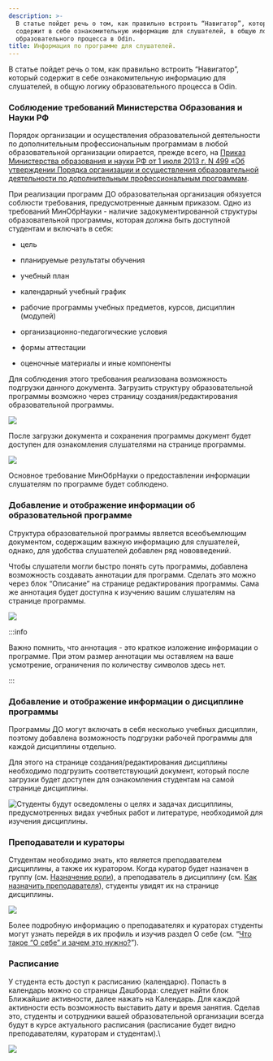 ```yaml
---
description: >-
  В статье пойдет речь о том, как правильно встроить “Навигатор”, который
  содержит в себе ознакомительную информацию для слушателей, в общую логику
  образовательного процесса в Odin.
title: Информация по программе для слушателей.
---
```


В статье пойдет речь о том, как правильно встроить “Навигатор”, который содержит в себе ознакомительную информацию для слушателей, в общую логику образовательного процесса в Odin.

### **Соблюдение требований Министерства Образования и Науки РФ**

Порядок организации и осуществления образовательной деятельности по дополнительным профессиональным программам в любой образовательной организации опирается, прежде всего, на [Приказ Министерства образования и науки РФ от 1 июля 2013 г. N 499 «Об утверждении Порядка организации и осуществления образовательной деятельности по дополнительным профессиональным программам](https://base.garant.ru/70440506/).

При реализации программ ДО образовательная организация обязуется соблюсти требования, предусмотренные данным приказом. Одно из требований МинОбрНауки -  наличие задокументированной структуры образовательной программы, которая должна быть доступной студентам и включать в себя:

-  цель

-  планируемые результаты обучения

-  учебный план

-  календарный учебный график

-  рабочие программы учебных предметов, курсов, дисциплин (модулей)

-  организационно-педагогические условия

-  формы аттестации

-  оценочные материалы и иные компоненты

Для соблюдения этого требования реализована возможность подгрузки данного документа. Загрузить структуру образовательной программы возможно через страницу создания/редактирования образовательной программы.​

![](<./image (54).png>)

После загрузки документа и сохранения программы документ будет доступен для ознакомления слушателями на странице программы.​

![](<./image (52).png>)

Основное требование МинОбрНауки о предоставлении информации слушателям по программе будет соблюдено.

### **Добавление и отображение информации об образовательной программе**

Структура образовательной программы является всеобъемлющим документом, содержащим важную информацию для слушателей, однако, для удобства слушателей добавлен ряд нововведений.

Чтобы слушатели могли быстро понять суть программы, добавлена возможность создавать аннотации для программ. Сделать это можно через блок “Описание” на странице редактирования программы. Сама же аннотация будет доступна к изучению вашим слушателям на странице программы.​

![](<./image (45) (2).png>)

:::info 

Важно помнить, что аннотация - это краткое изложение информации о программе. При этом размер аннотации мы оставляем на ваше усмотрение, ограничения по количеству символов здесь нет.

:::

### **Добавление и отображение информации о дисциплине программы**

Программы ДО могут включать в себя несколько учебных дисциплин, поэтому добавлена возможность подгрузки рабочей программы для каждой дисциплины отдельно.

Для этого на странице создания/редактирования дисциплины необходимо подгрузить соответствующий документ, который после загрузки будет доступен для ознакомления студентам на самой странице дисциплины.

![Студенты будут осведомлены о целях и задачах дисциплины, предусмотренных видах учебных работ и литературе, необходимой для изучения дисциплины.](<./Гифка с Gifius.ru.gif>)

### Преподаватели и кураторы

Студентам необходимо знать, кто является преподавателем дисциплины, а также их куратором. Когда куратор будет назначен в группу (см. [Назначение роли](./../kuratory/naznachenie-roli)), а преподаватель в дисциплину (см. [Как назначить преподавателя](./kak-naznachit-prepodavatelya)), студенты увидят их на странице дисциплины.

![](<./image (59).png>)

Более подробную информацию о преподавателях и кураторах студенты могут узнать перейдя в их профиль и изучив раздел О себе (см. “[Что такое “О себе” и зачем это нужно?](./../../chasto-zadavaemye-voprosy/chto-takoe-razdel-o-sebe)”).

### Расписание

У студента есть доступ к расписанию (календарю). Попасть в календарь можно со страницы Дашборда: следует найти блок Ближайшие активности, далее нажать на Календарь. Для каждой активности есть возможность выставить дату и время занятия. Сделав это, студенты и сотрудники вашей образовательной организации всегда будут в курсе актуального расписания (расписание будет видно преподавателям, кураторам и студентам).​\\

![](<./image (27).png>)